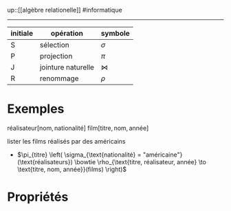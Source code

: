 up::[[algèbre relationelle]]
#informatique 

---

| initiale | opération          | symbole   |
| -------- | ------------------ | --------- |
| S        | sélection          | $\sigma$  |
| P        | projection         | $\pi$     |
| J        | jointure naturelle | $\bowtie$ |
| R        | renommage          | $\rho$    |


# Exemples
$\text{réalisateur}[\text{nom}, \text{nationalité}]$
$\text{film}[\text{titre}, \text{nom}, \text{année}]$

lister les films réalisés par des américains
 - $\pi_{titre} \left( \sigma_{\text{nationalité} = "américaine"} (\text{réalisateurs}) \bowtie \rho_{\text{titre, réalisateur, année} \to \text{titre, nom, année}}(films) \right)$

# Propriétés

